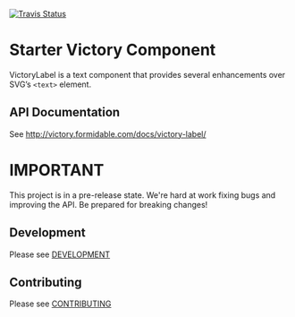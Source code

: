 [![Travis Status][trav_img]][trav_site]

Starter Victory Component
=========================

VictoryLabel is a text component that provides several enhancements over SVG’s `<text>` element.

API Documentation
-----------------

See http://victory.formidable.com/docs/victory-label/

IMPORTANT
=========

This project is in a pre-release state. We're hard at work fixing bugs and improving the API. Be prepared for breaking changes!

## Development

Please see [DEVELOPMENT](DEVELOPMENT.md)

## Contributing

Please see [CONTRIBUTING](CONTRIBUTING.md)

[trav_img]: https://api.travis-ci.org/FormidableLabs/victory-label.svg
[trav_site]: https://travis-ci.org/FormidableLabs/victory-label

